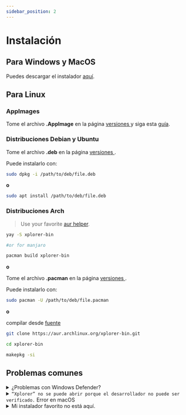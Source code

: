 ```yaml
---
sidebar_position: 2
---
```


# Instalación

## Para Windows y MacOS

Puedes descargar el instalador [aquí](https://github.com/kimlimjustin/xplorer/releases).

## Para Linux

### AppImages

Tome el archivo **.AppImage** en la página [versiones ](https://github.com/kimlimjustin/xplorer/releases) y siga esta [guía](https://docs.appimage.org/introduction/quickstart.html#how-to-run-an-appimage).

### Distribuciones Debian y Ubuntu

Tome el archivo **.deb** en la página [versiones ](https://github.com/kimlimjustin/xplorer/releases).

Puede instalarlo con:

```bash
sudo dpkg -i /path/to/deb/file.deb
```

**o**

```bash
sudo apt install /path/to/deb/file.deb
```

### Distribuciones Arch

> Use your favorite [aur helper](https://wiki.archlinux.org/title/AUR_helpers).

```bash
yay -S xplorer-bin

#or for manjaro

pacman build xplorer-bin
```

**o**

Tome el archivo **.pacman** en la página [versiones ](https://github.com/kimlimjustin/xplorer/releases).

Puede instalarlo con:

```bash
sudo pacman -U /path/to/deb/file.pacman
```

**o**

compilar desde [fuente](https://aur.archlinux.org/xplorer-bin.git)

```bash
git clone https://aur.archlinux.org/xplorer-bin.git

cd xplorer-bin

makepkg -si
```

## Problemas comunes

<details>
<summary>
¿Problemas con Windows Defender?
</summary>

En realidad no se trata de un error, sino de una decisión de diseño de Microsoft para proteger a los que no sabemos de tecnología (es decir, potencialmente tus amigos) de un virus. No tienes que preocuparte por la seguridad de Xplorer en este caso ya que es [código abierto](https://github.com/kimlimjustin/xplorer) y puedes inspeccionar el código o incluso construir tu propia versión!

Para Solucionarlo, basta con hacer clic en el botón `Más información` y, a continuación, en Ejecutar de todos modos.

1. ![Paso 1](/img/docs/windows-defender-1.webp)
2. ![Paso 2](/img/docs/windows-defender-2.webp)

:::note referencias

Tomado de [Stack Overflow](https://stackoverflow.com/questions/65488839/how-can-i-avoid-windows-protected-your-pc-problem-when-my-friends-try-to-use-m).

:::

</details> <details>
<summary>
<code>“Xplorer” no se puede abrir porque el desarrollador no puede ser verificado.</code> Error en macOS
</summary>

Revise [la documentación oficial](https://support.apple.com/guide/mac-help/open-a-mac-app-from-an-unidentified-developer-mh40616/mac) de Apple.

</details> <details>
<summary>
Mi instalador favorito no está aquí.
</summary>

Por favor, dirija un problema [aquí](https://github.com/kimlimjustin/xplorer/issues/new/choose).

</details>
